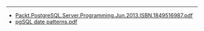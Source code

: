 ---
- [Packt.PostgreSQL.Server.Programming.Jun.2013.ISBN.1849516987.pdf](Stack/pgSQL/Packt.PostgreSQL.Server.Programming.Jun.2013.ISBN.1849516987.pdf)
- [pgSQL date patterns.pdf](Stack/pgSQL/pgSQL_date_patterns.pdf)